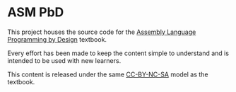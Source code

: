 # ASM PbD

This project houses the source code for the [Assembly Language Programming by Design](https://programmingby.design/asmbook/) textbook.

Every effort has been made to keep the content simple to understand and is intended to be used with new learners.

This content is released under the same [CC-BY-NC-SA](https://creativecommons.org/licenses/by-nc-sa/4.0/) model as the textbook.
